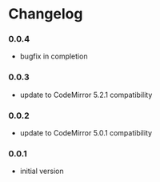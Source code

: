 # Changelog

### 0.0.4
- bugfix in completion

### 0.0.3
- update to CodeMirror 5.2.1 compatibility

### 0.0.2
- update to CodeMirror 5.0.1 compatibility

### 0.0.1
- initial version
